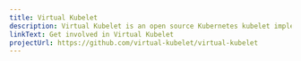 ```yaml
---
title: Virtual Kubelet
description: Virtual Kubelet is an open source Kubernetes kubelet implementation
linkText: Get involved in Virtual Kubelet
projectUrl: https://github.com/virtual-kubelet/virtual-kubelet
---
```

